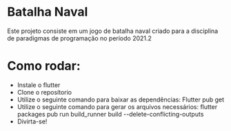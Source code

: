 # Batalha Naval

Este projeto consiste em um jogo de batalha naval criado para a disciplina de paradigmas de programação no período 2021.2


# Como rodar:

- Instale o flutter
- Clone o reposítorio
- Utilize o seguinte comando para baixar as dependências: Flutter pub get
- Utilize o seguinte comando para gerar os arquivos necessários: flutter packages pub run build_runner build --delete-conflicting-outputs
- Divirta-se!